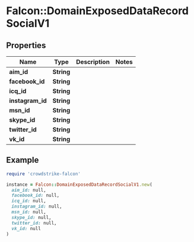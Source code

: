 # Falcon::DomainExposedDataRecordSocialV1

## Properties

| Name | Type | Description | Notes |
| ---- | ---- | ----------- | ----- |
| **aim_id** | **String** |  |  |
| **facebook_id** | **String** |  |  |
| **icq_id** | **String** |  |  |
| **instagram_id** | **String** |  |  |
| **msn_id** | **String** |  |  |
| **skype_id** | **String** |  |  |
| **twitter_id** | **String** |  |  |
| **vk_id** | **String** |  |  |

## Example

```ruby
require 'crowdstrike-falcon'

instance = Falcon::DomainExposedDataRecordSocialV1.new(
  aim_id: null,
  facebook_id: null,
  icq_id: null,
  instagram_id: null,
  msn_id: null,
  skype_id: null,
  twitter_id: null,
  vk_id: null
)
```

